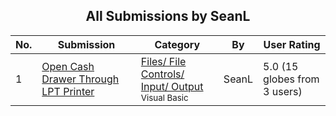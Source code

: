 ﻿<div align="center">

## All Submissions by SeanL

</div>

No.  | Submission | Category | By   | User Rating
---- | ---------- | -------- | ---- | -----------
1 | [Open Cash Drawer Through LPT Printer<br />](https://github.com/Planet-Source-Code/seanl-open-cash-drawer-through-lpt-printer__1-62243) | [Files/ File Controls/ Input/ Output<br /><sup>Visual Basic</sup>](../ByCategory/files-file-controls-input-output__1-3.md) | SeanL | 5.0 (15 globes from 3 users)

